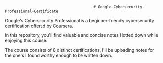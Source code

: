                                             # Google-Cybersecurity-Professional-Certificate

Google's Cybersecurity Professional is a beginner-friendly cybersecurity certification offered by Coursera. 

In this repository, you'll find valuable and concise notes I jotted down while enjoying this course.


The course consists of 8 distinct certifications, I'll be uploading notes for the one's I found worthy enough to be written down.

